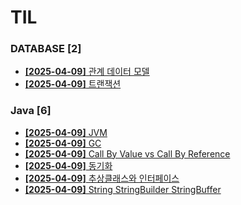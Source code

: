 # TIL
 
### DATABASE [2]
- [**[2025-04-09]**  관계 데이터 모델](https://github.com/A-lass/TIL/blob/main/DATABASE/관계_데이터_모델.md)
- [**[2025-04-09]**  트랜잭션](https://github.com/A-lass/TIL/blob/main/DATABASE/트랜잭션.md)
### Java [6]
- [**[2025-04-09]**  JVM](https://github.com/A-lass/TIL/blob/main/Java/JVM.md)
- [**[2025-04-09]**  GC](https://github.com/A-lass/TIL/blob/main/Java/GC.md)
- [**[2025-04-09]**  Call By Value vs Call By Reference](https://github.com/A-lass/TIL/blob/main/Java/Call_By_Value_vs_Call_By_Reference.md)
- [**[2025-04-09]**  동기화](https://github.com/A-lass/TIL/blob/main/Java/동기화.md)
- [**[2025-04-09]**  추상클래스와 인터페이스](https://github.com/A-lass/TIL/blob/main/Java/추상클래스와_인터페이스.md)
- [**[2025-04-09]**  String StringBuilder StringBuffer](https://github.com/A-lass/TIL/blob/main/Java/String_StringBuilder_StringBuffer.md)
